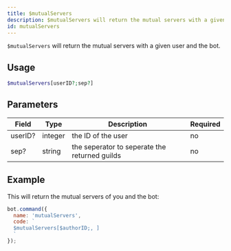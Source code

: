 ```yaml
---
title: $mutualServers 
description: $mutualServers will return the mutual servers with a given user and the bot.
id: mutualServers
---
```


`$mutualServers` will return the mutual servers with a given user and the bot.

## Usage

```php
$mutualServers[userID?;sep?]
```

## Parameters 


| Field     | Type    | Description                                        | Required |
|-----------|---------|----------------------------------------------------|----------|
| userID?      | integer  | the ID of the user                             | no      |
| sep?     | string  | the seperator to seperate the returned guilds          | no       |


## Example

This will return the mutual servers of you and the bot:

```javascript
bot.command({
  name: 'mutualServers',
  code: `
  $mutualServers[$authorID;, ]
  `
});
```
